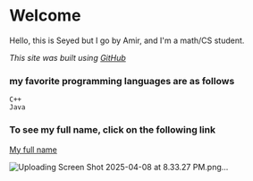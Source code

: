 # Welcome

Hello, this is Seyed but I go by Amir, and I'm a math/CS student.

*This site was built using [GitHub](https://pages.github.com/)*

### my favorite programming languages are as follows
```
C++
Java
```

### To see my full name, click on the following link
[My full name](README.md)


![Uploading Screen Shot 2025-04-08 at 8.33.27 PM.png…]()
